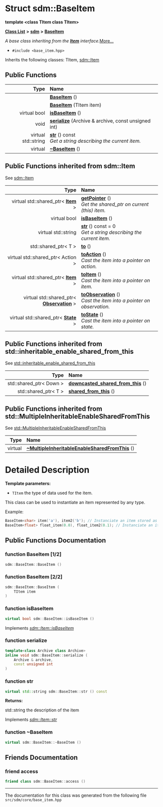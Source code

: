 
# Struct sdm::BaseItem

<link rel="stylesheet" href="https://cdnjs.cloudflare.com/ajax/libs/KaTeX/0.5.1/katex.min.css">
<link rel="stylesheet" href="https://cdn.jsdelivr.net/github-markdown-css/2.2.1/github-markdown.css"/>


**template &lt;class TItem class TItem&gt;**


[**Class List**](annotated.md) **>** [**sdm**](namespacesdm.md) **>** [**BaseItem**](structsdm_1_1BaseItem.md)



_A base class inheriting from the_ [_**Item**_](classsdm_1_1Item.md) _interface._[More...](#detailed-description)

* `#include <base_item.hpp>`



Inherits the following classes: TItem,  [sdm::Item](classsdm_1_1Item.md)
























## Public Functions

| Type | Name |
| ---: | :--- |
|   | [**BaseItem**](structsdm_1_1BaseItem.md#function-baseitem-1-2) () <br> |
|   | [**BaseItem**](structsdm_1_1BaseItem.md#function-baseitem-2-2) (TItem item) <br> |
| virtual bool | [**isBaseItem**](structsdm_1_1BaseItem.md#function-isbaseitem) () <br> |
|  void | [**serialize**](structsdm_1_1BaseItem.md#function-serialize) (Archive & archive, const unsigned int) <br> |
| virtual std::string | [**str**](structsdm_1_1BaseItem.md#function-str) () const<br>_Get a string describing the current item._  |
| virtual  | [**~BaseItem**](structsdm_1_1BaseItem.md#function-baseitem) () <br> |

## Public Functions inherited from sdm::Item

See [sdm::Item](classsdm_1_1Item.md)

| Type | Name |
| ---: | :--- |
| virtual std::shared\_ptr&lt; [**Item**](classsdm_1_1Item.md) &gt; | [**getPointer**](classsdm_1_1Item.md#function-getpointer) () <br>_Get the shared\_ptr on current (this) item._  |
| virtual bool | [**isBaseItem**](classsdm_1_1Item.md#function-isbaseitem) () <br> |
| virtual std::string | [**str**](classsdm_1_1Item.md#function-str) () const = 0<br>_Get a string describing the current item._  |
|  std::shared\_ptr&lt; T &gt; | [**to**](classsdm_1_1Item.md#function-to) () <br> |
| virtual std::shared\_ptr&lt; Action &gt; | [**toAction**](classsdm_1_1Item.md#function-toaction) () <br>_Cast the item into a pointer on action._  |
| virtual std::shared\_ptr&lt; [**Item**](classsdm_1_1Item.md) &gt; | [**toItem**](classsdm_1_1Item.md#function-toitem) () <br>_Cast the item into a pointer on item._  |
| virtual std::shared\_ptr&lt; [**Observation**](classsdm_1_1Observation.md) &gt; | [**toObservation**](classsdm_1_1Item.md#function-toobservation) () <br>_Cast the item into a pointer on observation._  |
| virtual std::shared\_ptr&lt; [**State**](classsdm_1_1State.md) &gt; | [**toState**](classsdm_1_1Item.md#function-tostate) () <br>_Cast the item into a pointer on state._  |

## Public Functions inherited from std::inheritable_enable_shared_from_this

See [std::inheritable\_enable\_shared\_from\_this](classstd_1_1inheritable__enable__shared__from__this.md)

| Type | Name |
| ---: | :--- |
|  std::shared\_ptr&lt; Down &gt; | [**downcasted\_shared\_from\_this**](classstd_1_1inheritable__enable__shared__from__this.md#function-downcasted-shared-from-this) () <br> |
|  std::shared\_ptr&lt; T &gt; | [**shared\_from\_this**](classstd_1_1inheritable__enable__shared__from__this.md#function-shared-from-this) () <br> |

## Public Functions inherited from std::MultipleInheritableEnableSharedFromThis

See [std::MultipleInheritableEnableSharedFromThis](classstd_1_1MultipleInheritableEnableSharedFromThis.md)

| Type | Name |
| ---: | :--- |
| virtual  | [**~MultipleInheritableEnableSharedFromThis**](classstd_1_1MultipleInheritableEnableSharedFromThis.md#function-multipleinheritableenablesharedfromthis) () <br> |





























# Detailed Description




**Template parameters:**


* `TItem` the type of data used for the item.

This class can be used to instantiate an item represented by any type.

Example:


````cpp
BaseItem<char> item('a'), item2('b'); // Instanciate an item stored as a character.   
BaseItem<float> float_item(0.0), float_item2(0.1); // Instanciate an item stored as a float. 
````

 

    
## Public Functions Documentation


### function BaseItem [1/2]


```cpp
sdm::BaseItem::BaseItem () 
```



### function BaseItem [2/2]


```cpp
sdm::BaseItem::BaseItem (
    TItem item
) 
```



### function isBaseItem 


```cpp
virtual bool sdm::BaseItem::isBaseItem () 
```


Implements [*sdm::Item::isBaseItem*](classsdm_1_1Item.md#function-isbaseitem)


### function serialize 


```cpp
template<class Archive class Archive>
inline void sdm::BaseItem::serialize (
    Archive & archive,
    const unsigned int
) 
```



### function str 


```cpp
virtual std::string sdm::BaseItem::str () const
```




**Returns:**

std::string the description of the item 




        
Implements [*sdm::Item::str*](classsdm_1_1Item.md#function-str)


### function ~BaseItem 


```cpp
virtual sdm::BaseItem::~BaseItem () 
```

## Friends Documentation



### friend access 


```cpp
friend class sdm::BaseItem::access () 
```



------------------------------
The documentation for this class was generated from the following file `src/sdm/core/base_item.hpp`
